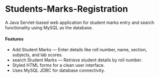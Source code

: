 # Students-Marks-Registration

A Java Servlet-based web application for student marks entry and search functionality using MySQL as the database.

<h4>Features</h4>
<ul>
<li>Add Student Marks — Enter details like roll number, name, section, subjects, and lab scores.</li>

<li>search Student Marks — Retrieve student details by roll number.</li>

<li>Styled HTML forms for a clean user interface.</li>

<li>Uses MySQL JDBC for database connectivity.</li>
